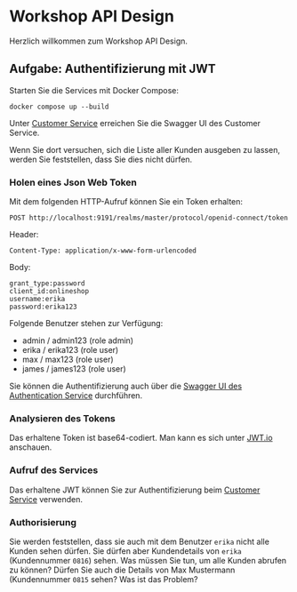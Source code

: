 # Workshop API Design
   
Herzlich willkommen zum Workshop API Design.
   
## Aufgabe: Authentifizierung mit JWT

Starten Sie die Services mit Docker Compose:

```
docker compose up --build
```

Unter [Customer Service](http://localhost:4000/webjars/swagger-ui/index.html)
erreichen Sie die Swagger UI des Customer Service.

Wenn Sie dort versuchen, sich die Liste aller Kunden ausgeben zu lassen,
werden Sie feststellen, dass Sie dies nicht dürfen.

### Holen eines Json Web Token

Mit dem folgenden HTTP-Aufruf können Sie ein Token erhalten:
```
POST http://localhost:9191/realms/master/protocol/openid-connect/token
```
Header:
```
Content-Type: application/x-www-form-urlencoded
```
Body:
```
grant_type:password
client_id:onlineshop
username:erika
password:erika123
```

Folgende Benutzer stehen zur Verfügung:

* admin / admin123 (role admin)
* erika / erika123 (role user)
* max / max123 (role user)
* james / james123 (role user)

Sie können die Authentifizierung auch über die
[Swagger UI des Authentication Service](http://localhost:6060/)
durchführen.

### Analysieren des Tokens

Das erhaltene Token ist base64-codiert.
Man kann es sich unter [JWT.io](https://jwt.io) anschauen.

### Aufruf des Services

Das erhaltene JWT können Sie zur Authentifizierung beim
[Customer Service](http://localhost:4000/webjars/swagger-ui/index.html)
verwenden.

### Authorisierung

Sie werden feststellen, dass sie auch mit dem Benutzer `erika`
nicht alle Kunden sehen dürfen.
Sie dürfen aber Kundendetails von `erika` (Kundennummer `0816`) sehen.
Was müssen Sie tun, um alle Kunden abrufen zu können?
Dürfen Sie auch die Details von Max Mustermann (Kundennummer `0815` sehen?
Was ist das Problem?
